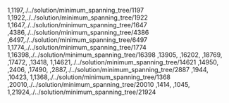 1,1197,./../solution/minimum_spanning_tree/1197
1,1922,./../solution/minimum_spanning_tree/1922
1,1647,./../solution/minimum_spanning_tree/1647
,4386,./../solution/minimum_spanning_tree/4386
,6497,./../solution/minimum_spanning_tree/6497
1,1774,./../solution/minimum_spanning_tree/1774
1,16398,./../solution/minimum_spanning_tree/16398
,13905,
,16202,
,18769,
,17472,
,13418,
1,14621,./../solution/minimum_spanning_tree/14621
,14950,
,2406,
,17490,
,2887,./../solution/minimum_spanning_tree/2887
,1944,
,10423,
1,1368,./../solution/minimum_spanning_tree/1368
,20010,./../solution/minimum_spanning_tree/20010
,1414,
,1045,
1,21924,./../solution/minimum_spanning_tree/21924
